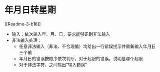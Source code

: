 # 年月日转星期

[[Readme-3-b18]]

- 输入：依次输入年、月、日，要求能够识别非法输入
- 非法输入处理：
    - 任意非法输入（非法、不合理值）均给出一行错误提示并重新输入年月日三个值
    - 年月日的错误按顺序依次判断，对于超限的错误，说明是哪个超限
    - 对于非法字符，之间输出“输入错误”